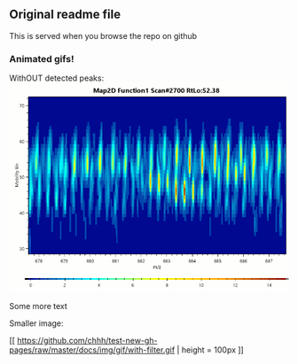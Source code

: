 ## Original readme file

This is served when you browse the repo on github

### Animated gifs!
WithOUT detected peaks:  
![Ion detection dynamics](https://github.com/chhh/test-new-gh-pages/raw/master/docs/img/gif/with-filter.gif)

Some more text  

Smaller image:  

[[ https://github.com/chhh/test-new-gh-pages/raw/master/docs/img/gif/with-filter.gif | height = 100px ]]